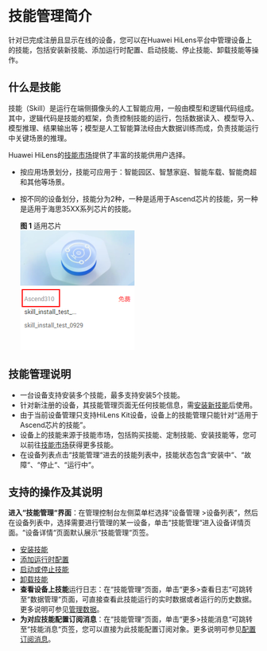 # 技能管理简介<a name="hilens_02_0009"></a>

针对已完成注册且显示在线的设备，您可以在Huawei HiLens平台中管理设备上的技能，包括安装新技能、添加运行时配置、启动技能、停止技能、卸载技能等操作。

## 什么是技能<a name="section161861359114016"></a>

技能（Skill）是运行在端侧摄像头的人工智能应用，一般由模型和逻辑代码组成。其中，逻辑代码是技能的框架，负责控制技能的运行，包括数据读入、模型导入、模型推理、结果输出等；模型是人工智能算法经由大数据训练而成，负责技能运行中关键场景的推理。

Huawei HiLens的[技能市场](技能市场简介.md)提供了丰富的技能供用户选择。

-   按应用场景划分，技能可应用于：智能园区、智慧家庭、智能车载、智能商超和其他等场景。
-   按不同的设备划分，技能分为2种，一种是适用于Ascend芯片的技能，另一种是适用于海思35XX系列芯片的技能。

    **图 1**  适用芯片<a name="fig1933545015616"></a>  
    ![](figures/适用芯片.png "适用芯片")


## 技能管理说明<a name="section28351847143111"></a>

-   一台设备支持安装多个技能，最多支持安装5个技能。
-   针对新注册的设备，其技能管理页面无任何技能信息，需[安装新技能](安装技能.md)后使用。
-   由于当前设备管理只支持HiLens Kit设备，设备上的技能管理只能针对“适用于Ascend芯片的技能”。
-   设备上的技能来源于技能市场，包括购买技能、定制技能、安装技能等，您可以前往[技能市场](技能市场简介.md)获得更多技能。
-   在设备列表点击“技能管理“进去的技能列表中，技能状态包含“安装中“、“故障“、“停止“、“运行中“。

## 支持的操作及其说明<a name="section41719571123"></a>

**进入“技能管理“界面**：在管理控制台左侧菜单栏选择“设备管理 \>设备列表“，然后在设备列表中，选择需要进行管理的某一设备，单击“技能管理“进入设备详情页面。“设备详情“页面默认展示“技能管理“页签。

-   [安装技能](安装技能.md)
-   [添加运行时配置](添加运行时配置.md)
-   [启动或停止技能](启动或停止技能.md)
-   [卸载技能](卸载技能.md)
-   **查看设备上技能**运行日志：在“技能管理“页面，单击“更多\>查看日志“可跳转至“数据管理“页面，可直接查看此技能运行的实时数据或者运行的历史数据。更多说明可参见[管理数据](管理数据.md)。
-   **为对应技能配置订阅消息**：在“技能管理“页面，单击“更多\>技能消息“可跳转至“技能消息“页签，您可以直接为此技能配置订阅对象。更多说明可参见[配置订阅消息](配置订阅消息.md)。

